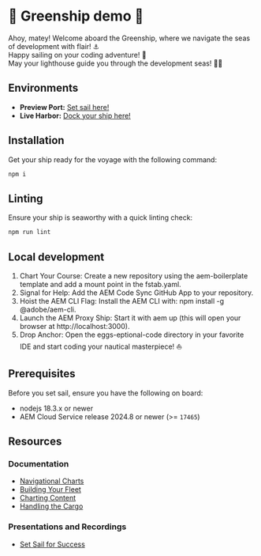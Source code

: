 # 💚 Greenship demo 💚
Ahoy, matey! Welcome aboard the Greenship, where we navigate the seas of development with flair! ⚓ <br>
Happy sailing on your coding adventure! 🏮 <br>
May your lighthouse guide you through the development seas! 🏴‍☠️



## Environments
- **Preview Port:** [Set sail here!](https://main--eggs-eptional-code--eggsunimediaGmbH.aem.page/)
- **Live Harbor:** [Dock your ship here!](https://main--eggs-eptional-code--eggsunimediaGmbH.aem.live/)


## Installation
Get your ship ready for the voyage with the following command:

```sh
npm i
```

## Linting
Ensure your ship is seaworthy with a quick linting check:


```sh
npm run lint
```

## Local development

1. Chart Your Course: Create a new repository using the aem-boilerplate template and add a mount point in the fstab.yaml.
2. Signal for Help: Add the AEM Code Sync GitHub App to your repository.
3. Hoist the AEM CLI Flag: Install the AEM CLI with: npm install -g @adobe/aem-cli.
4. Launch the AEM Proxy Ship: Start it with aem up (this will open your browser at http://localhost:3000).
5. Drop Anchor: Open the eggs-eptional-code directory in your favorite IDE and start coding your nautical masterpiece! ⛵️

## Prerequisites
Before you set sail, ensure you have the following on board:

- nodejs 18.3.x or newer
- AEM Cloud Service release 2024.8 or newer (>= `17465`)

## Resources

### Documentation
- [Navigational Charts](https://experienceleague.adobe.com/en/docs/experience-manager-cloud-service/content/edge-delivery/wysiwyg-authoring/edge-dev-getting-started)
- [Building Your Fleet](https://experienceleague.adobe.com/en/docs/experience-manager-cloud-service/content/edge-delivery/wysiwyg-authoring/create-block)
- [Charting Content](https://experienceleague.adobe.com/en/docs/experience-manager-cloud-service/content/edge-delivery/wysiwyg-authoring/content-modeling)
- [Handling the Cargo](https://experienceleague.adobe.com/en/docs/experience-manager-cloud-service/content/edge-delivery/wysiwyg-authoring/tabular-data)

### Presentations and Recordings
- [Set Sail for Success](https://experienceleague.adobe.com/en/docs/events/experience-manager-gems-recordings/gems2024/aem-authoring-and-edge-delivery)

